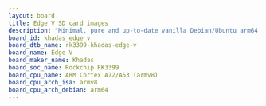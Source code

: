 ```yaml
---
layout: board
title: Edge V SD card images
description: "Minimal, pure and up-to-date vanilla Debian/Ubuntu arm64 SD card images for Edge V by Khadas, SoC: Rockchip RK3399, CPU ISA: armv8"
board_id: khadas_edge_v
board_dtb_name: rk3399-khadas-edge-v
board_name: Edge V
board_maker_name: Khadas
board_soc_name: Rockchip RK3399
board_cpu_name: ARM Cortex A72/A53 (armv8)
board_cpu_arch_isa: armv8
board_cpu_arch_debian: arm64
---
```

